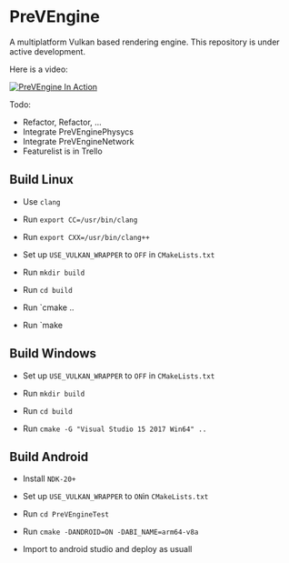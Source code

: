 # PreVEngine

A multiplatform Vulkan based rendering engine. This repository is under active development.

Here is a video:

[![PreVEngine In Action](http://img.youtube.com/vi/lSp1hOncLVs/0.jpg)](http://www.youtube.com/watch?v=lSp1hOncLVs "PreVEngine In Action")

Todo: 
- Refactor, Refactor, ...
- Integrate PreVEnginePhysycs
- Integrate PreVEngineNetwork
- Featurelist is in Trello

## Build Linux

 - Use `clang`

 - Run `export CC=/usr/bin/clang`

 - Run `export CXX=/usr/bin/clang++`
 
 - Set up `USE_VULKAN_WRAPPER` to `OFF` in `CMakeLists.txt`
 
  - Run `mkdir build`

 - Run `cd build`

 - Run `cmake ..

 - Run `make

## Build Windows

- Set up `USE_VULKAN_WRAPPER` to `OFF` in `CMakeLists.txt`

- Run `mkdir build`

- Run `cd build`

- Run `cmake -G "Visual Studio 15 2017 Win64" ..`

## Build Android

 - Install `NDK-20+`

 - Set up `USE_VULKAN_WRAPPER` to `ON`in `CMakeLists.txt`

 - Run `cd PreVEngineTest`

 - Run `cmake -DANDROID=ON -DABI_NAME=arm64-v8a`

 - Import to android studio and deploy as usuall




